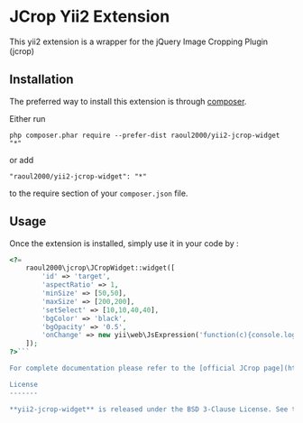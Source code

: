 JCrop Yii2 Extension
====================
This yii2 extension is a wrapper for the jQuery Image Cropping Plugin (jcrop)

Installation
------------

The preferred way to install this extension is through [composer](http://getcomposer.org/download/).

Either run

```
php composer.phar require --prefer-dist raoul2000/yii2-jcrop-widget "*"
```

or add

```
"raoul2000/yii2-jcrop-widget": "*"
```

to the require section of your `composer.json` file.


Usage
-----

Once the extension is installed, simply use it in your code by  :

```php
<?= 
	raoul2000\jcrop\JCropWidget::widget([
		'id' => 'target',
		'aspectRatio' => 1,
		'minSize' => [50,50],
		'maxSize' => [200,200],
		'setSelect' => [10,10,40,40],
		'bgColor' => 'black',
		'bgOpacity' => '0.5',
		'onChange' => new yii\web\JsExpression('function(c){console.log(c.x);}')
	]);
?>```

For complete documentation please refer to the [official JCrop page](http://deepliquid.com/content/Jcrop.html)

License
-------

**yii2-jcrop-widget** is released under the BSD 3-Clause License. See the bundled `LICENSE.md` for details.